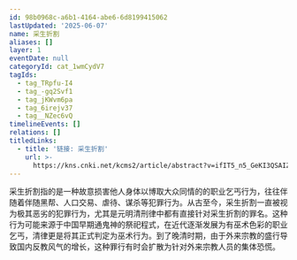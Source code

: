 ```yaml
---
id: 98b0968c-a6b1-4164-abe6-6d8199415062
lastUpdated: '2025-06-07'
name: 采生折割
aliases: []
layer: 1
eventDate: null
categoryId: cat_1wmCydV7
tagIds:
  - tag_TRpfu-I4
  - tag_-gq2Svf1
  - tag_jKWvm6pa
  - tag_6irejv37
  - tag__NZec6vQ
timelineEvents: []
relations: []
titledLinks:
  - title: '链接: 采生折割'
    url: >-
      https://kns.cnki.net/kcms2/article/abstract?v=ifIT5_n5_GeKI3QSAIZOiGop71vjx3tdxROZ_Jk3UmS5fISXLSMgk8FjLznJqOtTWQ0-ohI6K8wdaY-vGHHtAOutvqkZJHKKBWCHkaXgqewuK1uko1SHYk-MK4ua0yrNOa64iqP27JZVHReGtRG1GFXqyudY-5EDVCkv5dM3f6NIGeaVoldy5E6PvwsoZ2a6&uniplatform=NZKPT&language=CHS
---
```

采生折割指的是一种故意损害他人身体以博取大众同情的的职业乞丐行为，往往伴随着伴随黑帮、人口交易、虐待、谋杀等犯罪行为。从古至今，采生折割一直被视为极其恶劣的犯罪行为，尤其是元明清刑律中都有直接针对采生折割的罪名。这种行为可能来源于中国早期通鬼神的祭祀程式，在近代逐渐发展为有巫术色彩的职业乞丐，清律更是将其正式判定为巫术行为。到了晚清时期，由于外来宗教的盛行导致国内反教风气的增长，这种罪行有时会扩散为针对外来宗教人员的集体恐慌。
